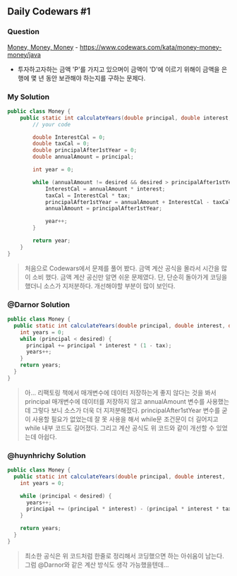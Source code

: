 Daily Codewars #1
-----------------

### Question

[Money, Money, Money](https://www.codewars.com/kata/money-money-money/java) - https://www.codewars.com/kata/money-money-money/java

-	투자하고자하는 금액 'P'를 가지고 있으며이 금액이 'D'에 이르기 위해이 금액을 은행에 몇 년 동안 보관해야 하는지를 구하는 문제다.

### My Solution

```java
public class Money {
    public static int calculateYears(double principal, double interest,  double tax, double desired) {
        // your code

        double InterestCal = 0;
        double taxCal = 0;
        double principalAfter1stYear = 0;
        double annualAmount = principal;

        int year = 0;

        while (annualAmount != desired && desired > principalAfter1stYear) {
            InterestCal = annualAmount * interest;
            taxCal = InterestCal * tax;
            principalAfter1stYear = annualAmount + InterestCal - taxCal;
            annualAmount = principalAfter1stYear;

            year++;
        }

        return year;
    }
}
```

> 처음으로 Codewars에서 문제를 풀어 봤다. 금액 계산 공식을 몰라서 시간을 많이 소비 했다. 금액 계산 공신만 알면 쉬운 문제였다. 단, 단순히 돌아가게 코딩을 했더니 소스가 지저분하다. 개선해야할 부분이 많이 보인다.

### @Darnor Solution

```java
public class Money {
  public static int calculateYears(double principal, double interest, double tax, double desired) {
    int years = 0;
    while (principal < desired) {
      principal += principal * interest * (1 - tax);
      years++;
    }
    return years;
  }
}
```

> 아... 리팩토링 책에서 매개변수에 데이터 저장하는게 좋지 않다는 것을 봐서 principal 매개변수에 데이터를 저장하지 않고 annualAmount 변수를 사용했는데 그렇다 보니 소스가 더욱 더 지저분해졌다. principalAfter1stYear 변수를 굳이 사용할 필요가 없었는데 잘 못 사용을 해서 while문 조건문이 더 길어지고 while 내부 코드도 길어졌다. 그리고 계산 공식도 위 코드와 같이 개선할 수 있었는데 아쉽다.

### @huynhrichy Solution

```java
public class Money {
  public static int calculateYears(double principal, double interest,  double tax, double desired) {
    int years = 0;

    while (principal < desired) {
      years++;
      principal += (principal * interest) - (principal * interest * tax);
    }

    return years;
  }
}
```

> 최소한 공식은 위 코드처럼 한줄로 정리해서 코딩했으면 하는 아쉬움이 남는다. 그럼 @Darnor와 같은 계산 방식도 생각 가능했을텐데...
